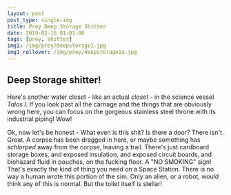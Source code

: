 ```yaml
---
layout: post
post_type: single-img
title: Prey Deep Storage Shitter
date: 2019-02-16 01:01:00
tags: [prey, shitter]
img1: /img/prey/deepstorage1.jpg
img1_rollover: /img/prey/deepstorage1a.jpg
---
```

## Deep Storage shitter!

Here's another water closet - like an actual *closet* - in the science vessel *Talos I*. If you look past all the carnage and the things that are obviously wrong here, you can focus on the gorgeous stainless steel throne with its industrial piping! Wow!

Ok, now let's be honest - What even is this shit? Is there a door? There isn't. Great. A corpse has been dragged in here, or maybe something has *schlorped* away from the corpse, leaving a trail. There's just cardboard storage boxes, and exposed insulation, and exposed circuit boards, and biohazard fluid in pouches, on the fucking floor. A "NO SMOKING" sign! That's exactly the kind of thing you need on a Space Station. There is no way a human wrote this portion of the sim. Only an alien, or a robot, would think any of this is normal. But the toilet itself is stellar!
